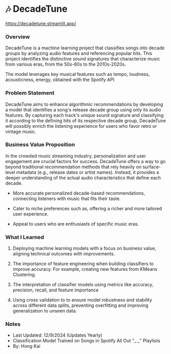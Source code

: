 # 🎶 DecadeTune
https://decadetune.streamlit.app/

### Overview
DecadeTune is a machine learning project that classifies songs into decade groups by analyzing audio features and referencing popular hits. This project identifies the distinctive sound signatures that characterize music from various eras, from the 50s-60s to the 2010s-2020s.

The model leverages key musical features such as tempo, loudness, acousticness, energy, obtained with the Spotify API

### Problem Statement
DecadeTune aims to enhance algorithmic recommendations by developing a model that identifies a song's release decade group using only its audio features. By capturing each track's unique sound signature and classifying it according to the defining hits of its respective decade group, DecadeTune will possibly enrich the listening experience for users who favor retro or vintage music.

### Business Value Proposition
In the crowded music streaming industry, personalization and user engagement are crucial factors for success. DecadeTune offers a way to go beyond traditional recommendation methods that rely heavily on surface-level metadata (e.g., release dates or artist names). Instead, it provides a deeper understanding of the actual audio characteristics that define each decade.

- More accurate personalized decade-based recommendations, connecting listeners with music that fits their taste.

- Cater to niche preferences such as, offering a richer and more tailored user experience.

- Appeal to users who are enthusiasts of specific music eras.

### What I Learned
1) Deploying machine learning models with a focus on business value, aligning technical outcomes with improvements.

2) The importance of feature engineering when building classifiers to improve accuracy. For example, creating new features from KMeans Clustering.

3) The interpretation of classifier models using metrics like accuracy, precision, recall, and feature importance

4) Using cross validation to to ensure model robustness and stability across different data splits, preventing overfitting and improving generalization to unseen data.

### Notes
- Last Updated: 12/9/2024 (Updates Yearly)
- Classification Model Trained on Songs in Spotify All Out "_ _" Playlists
- By: Hong Kai